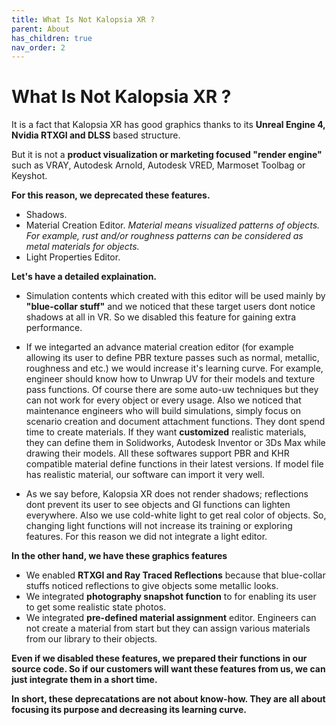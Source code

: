 ```yaml
---
title: What Is Not Kalopsia XR ?
parent: About
has_children: true
nav_order: 2
---
```


# **What Is Not Kalopsia XR ?**

It is a fact that Kalopsia XR has good graphics thanks to its **Unreal Engine 4, Nvidia RTXGI and DLSS** based structure.

But it is not a **product visualization or marketing focused "render engine"** such as VRAY, Autodesk Arnold, Autodesk VRED, Marmoset Toolbag or Keyshot.

**For this reason, we deprecated these features.**
+ Shadows.
+ Material Creation Editor.
    *Material means visualized patterns of objects. For example, rust and/or roughness patterns can be considered as metal materials for objects.*
+ Light Properties Editor.

**Let's have a detailed explaination.**

+ Simulation contents which created with this editor will be used mainly by **"blue-collar stuff"** and we noticed that these target users dont notice shadows at all in VR. So we disabled this feature for gaining extra performance.

+ If we integarted an advance material creation editor (for example allowing its user to define PBR texture passes such as normal, metallic, roughness and etc.) we would increase it's learning curve. 
    For example, engineer should know how to Unwrap UV for their models and texture pass functions. Of course there are some auto-uw techniques but they can not work for every object or every usage.
    Also we noticed that maintenance engineers who will build simulations, simply focus on scenario creation and document  attachment functions. They dont spend time to create materials.
    If they want **customized** realistic materials, they can define them in Solidworks, Autodesk Inventor or 3Ds Max while drawing their models. All these softwares support PBR and KHR compatible material define functions in their latest versions. If model file has realistic material, our software can import it very well.

+ As we say before, Kalopsia XR does not render shadows; reflections dont prevent its user to see objects and GI functions can lighten everywhere. Also we use cold-white light to get real color of objects. So, changing light functions will not increase its training or exploring features. For this reason we did not integrate a light editor.

**In the other hand, we have these graphics features**
+ We enabled **RTXGI and Ray Traced Reflections** because that blue-collar stuffs noticed reflections to give objects some metallic looks.
+ We integrated **photography snapshot function** to for enabling its user to get some realistic state photos.
+ We integrated **pre-defined material assignment** editor. Engineers can not create a material from start but they can assign various materials from our library to their objects.

**Even if we disabled these features, we prepared their functions in our source code. So if our customers will want these features from us, we can just integrate them in a short time.**

**In short, these deprecatations are not about know-how. They are all about focusing its purpose and decreasing its learning curve.**
